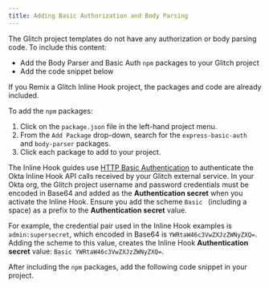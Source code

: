 ```yaml
---
title: Adding Basic Authorization and Body Parsing
---
```


The Glitch project templates do not have any authorization or body parsing code. To include this content:

* Add the Body Parser and Basic Auth `npm` packages to your Glitch project
* Add the code snippet below

If you Remix a Glitch Inline Hook project, the packages and code are already included.

To add the `npm` packages:

1. Click on the `package.json` file in the left-hand project menu.
2. From the `Add Package` drop-down, search for the `express-basic-auth` and `body-parser` packages.
3. Click each package to add to your project.

The Inline Hook guides use [HTTP Basic Authentication](/books/api-security/authn/api-authentication-options/#http-basic-authentication) to authenticate the Okta Inline Hook API calls received by your Glitch external service. In your Okta org, the Glitch project username and password credentials must be encoded in Base64 and added as the **Authentication secret** when you activate the Inline Hook. Ensure you add the scheme `Basic ` (including a space) as a prefix to the **Authentication secret** value.

For example, the credential pair used in the Inline Hook examples is `admin:supersecret`, which encoded in Base64 is `YWRtaW46c3VwZXJzZWNyZXQ=`. Adding the scheme to this value, creates the Inline Hook **Authentication secret** value: `Basic YWRtaW46c3VwZXJzZWNyZXQ=`.

After including the `npm` packages, add the following code snippet in your project.

<StackSelector snippet="auth"/>

<NextSectionLink/>
